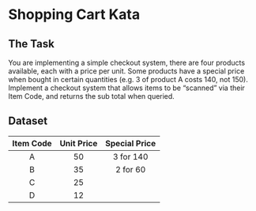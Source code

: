 # Shopping Cart Kata

## The Task

You are implementing a simple checkout system, there are four products available, each with a price per unit. Some products have a special price when bought in certain quantities (e.g. 3 of product A costs 140, not 150). Implement a checkout system that allows items to be “scanned” via their Item Code, and returns the sub total when queried. 

## Dataset

| Item Code |	Unit Price | Special Price |
|:---------:|:----------:|:-------------:|
|     A	    |     50	   |    3 for 140  |
|     B     |   	35	   |    2 for 60   |
|     C     |   	25	   |               |
|     D     |   	12	   |               |
